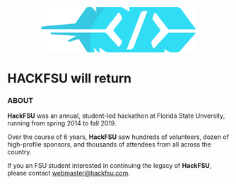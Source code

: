 <p align="center">
  <img src="./feather.png" width="350" title="HACKFSU">
</p>

# HACKFSU will return

### ABOUT
**HackFSU** was an annual, student-led hackathon at Florida State Unversity, running from spring 2014 to fall 2019.

Over the course of 6 years, **HackFSU** saw hundreds of volunteers, dozen of high-profile sponsors, and thousands of attendees from all across the country.

If you an FSU student interested in continuing the legacy of **HackFSU**, please contact [webmaster@hackfsu.com](mailto:webmaster@hackfsu.com).

